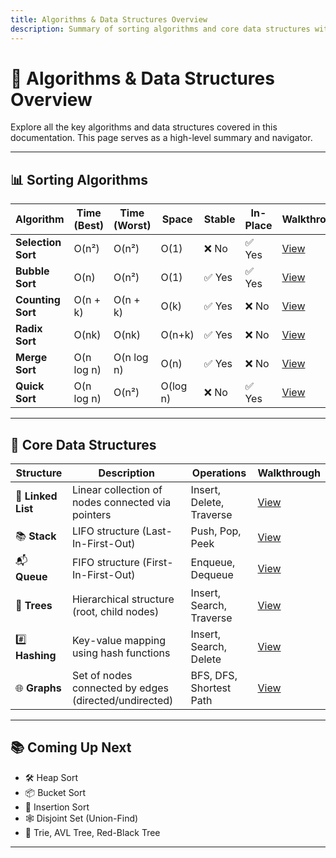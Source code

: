 ```yaml
---
title: Algorithms & Data Structures Overview
description: Summary of sorting algorithms and core data structures with walkthrough links and comparisons.
---
```


# 🧠 Algorithms & Data Structures Overview

Explore all the key algorithms and data structures covered in this documentation. This page serves as a high-level summary and navigator.

---

## 📊 Sorting Algorithms

| Algorithm          | Time (Best) | Time (Worst) | Space    | Stable | In-Place | Walkthrough                         |
| ------------------ | ----------- | ------------ | -------- | ------ | -------- | ----------------------------------- |
| **Selection Sort** | O(n²)       | O(n²)        | O(1)     | ❌ No  | ✅ Yes   | [View](./sorting/selection-sort.md) |
| **Bubble Sort**    | O(n)        | O(n²)        | O(1)     | ✅ Yes | ✅ Yes   | [View](./sorting/bubble-sort.md)    |
| **Counting Sort**  | O(n + k)    | O(n + k)     | O(k)     | ✅ Yes | ❌ No    | [View](./sorting/counting-sort.md)  |
| **Radix Sort**     | O(nk)       | O(nk)        | O(n+k)   | ✅ Yes | ❌ No    | [View](./sorting/radix-sort.md)     |
| **Merge Sort**     | O(n log n)  | O(n log n)   | O(n)     | ✅ Yes | ❌ No    | [View](./sorting/merge-sort.md)     |
| **Quick Sort**     | O(n log n)  | O(n²)        | O(log n) | ❌ No  | ✅ Yes   | [View](./sorting/quick-sort.md)     |

---

## 🧱 Core Data Structures

| Structure          | Description                                           | Operations               | Walkthrough              |
| ------------------ | ----------------------------------------------------- | ------------------------ | ------------------------ |
| 🔗 **Linked List** | Linear collection of nodes connected via pointers     | Insert, Delete, Traverse | [View](./linkedlists.md) |
| 📚 **Stack**       | LIFO structure (Last-In-First-Out)                    | Push, Pop, Peek          | [View](./stack.md)       |
| 📬 **Queue**       | FIFO structure (First-In-First-Out)                   | Enqueue, Dequeue         | [View](./queue.md)       |
| 🌲 **Trees**       | Hierarchical structure (root, child nodes)            | Insert, Search, Traverse | [View](./trees.md)       |
| #️⃣ **Hashing**     | Key-value mapping using hash functions                | Insert, Search, Delete   | [View](./hashing.md)     |
| 🌐 **Graphs**      | Set of nodes connected by edges (directed/undirected) | BFS, DFS, Shortest Path  | [View](./graph.md)       |

---

## 📚 Coming Up Next

- 🛠️ Heap Sort
- 📦 Bucket Sort
- 🧪 Insertion Sort
- 🕸️ Disjoint Set (Union-Find)
- 🧠 Trie, AVL Tree, Red-Black Tree

---
